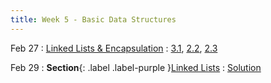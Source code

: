 ```yaml
---
title: Week 5 - Basic Data Structures
---
```


Feb 27
: [Linked Lists & Encapsulation](#)
  : [3.1](#), [2.2](#), [2.3](#)

Feb 29
: **Section**{: .label .label-purple }[Linked Lists](#)
  : [Solution](#)
